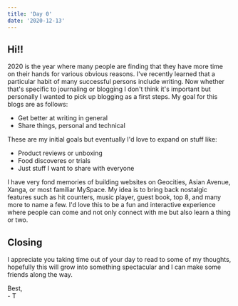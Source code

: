 ```yaml
---
title: 'Day 0'
date: '2020-12-13'
---
```


## Hi!!

2020 is the year where many people are finding that they have more time on their hands for various obvious reasons. I've recently learned that a particular habit of many successful persons include writing. Now whether that's specific to journaling or blogging I don't think it's important but personally I wanted to pick up blogging as a first steps. My goal for this blogs are as follows:

- Get better at writing in general
- Share things, personal and technical


These are my initial goals but eventually I'd love to expand on stuff like:

- Product reviews or unboxing
- Food discoveres or trials
- Just stuff I want to share with everyone

I have very fond memories of building websites on Geocities, Asian Avenue, Xanga, or most familiar MySpace. My idea is to bring back nostalgic features such as hit counters, music player, guest book, top 8, and many more to name a few. I'd love this to be a fun and interactive experience where people can come and not only connect with me but also learn a thing or two.

## Closing

I appreciate you taking time out of your day to read to some of my thoughts, hopefully this will grow into something spectacular and I can make some friends along the way.

Best, \
\- T
